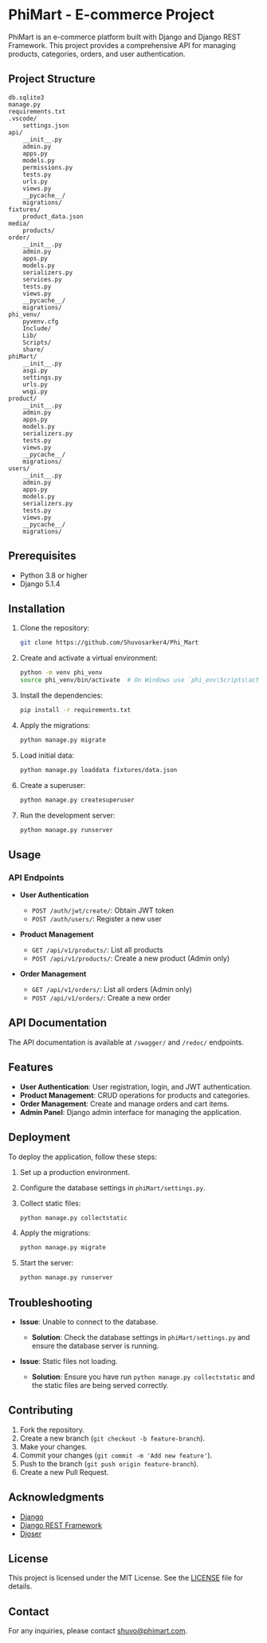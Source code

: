 # PhiMart - E-commerce Project

PhiMart is an e-commerce platform built with Django and Django REST Framework. This project provides a comprehensive API for managing products, categories, orders, and user authentication.

## Project Structure

```
db.sqlite3
manage.py
requirements.txt
.vscode/
    settings.json
api/
    __init__.py
    admin.py
    apps.py
    models.py
    permissions.py
    tests.py
    urls.py
    views.py
    __pycache__/
    migrations/
fixtures/
    product_data.json
media/
    products/
order/
    __init__.py
    admin.py
    apps.py
    models.py
    serializers.py
    services.py
    tests.py
    views.py
    __pycache__/
    migrations/
phi_venv/
    pyvenv.cfg
    Include/
    Lib/
    Scripts/
    share/
phiMart/
    __init__.py
    asgi.py
    settings.py
    urls.py
    wsgi.py
product/
    __init__.py
    admin.py
    apps.py
    models.py
    serializers.py
    tests.py
    views.py
    __pycache__/
    migrations/
users/
    __init__.py
    admin.py
    apps.py
    models.py
    serializers.py
    tests.py
    views.py
    __pycache__/
    migrations/
```

## Prerequisites

- Python 3.8 or higher
- Django 5.1.4

## Installation

1. Clone the repository:

   ```sh
   git clone https://github.com/Shuvosarker4/Phi_Mart
   ```

2. Create and activate a virtual environment:

   ```sh
   python -m venv phi_venv
   source phi_venv/bin/activate  # On Windows use `phi_env\Scripts\activate`
   ```

3. Install the dependencies:

   ```sh
   pip install -r requirements.txt
   ```

4. Apply the migrations:

   ```sh
   python manage.py migrate
   ```

5. Load initial data:

   ```sh
   python manage.py loaddata fixtures/data.json
   ```

6. Create a superuser:

   ```sh
   python manage.py createsuperuser
   ```

7. Run the development server:
   ```sh
   python manage.py runserver
   ```

## Usage

### API Endpoints

- **User Authentication**

  - `POST /auth/jwt/create/`: Obtain JWT token
  - `POST /auth/users/`: Register a new user

- **Product Management**

  - `GET /api/v1/products/`: List all products
  - `POST /api/v1/products/`: Create a new product (Admin only)

- **Order Management**
  - `GET /api/v1/orders/`: List all orders (Admin only)
  - `POST /api/v1/orders/`: Create a new order

## API Documentation

The API documentation is available at `/swagger/` and `/redoc/` endpoints.

## Features

- **User Authentication**: User registration, login, and JWT authentication.
- **Product Management**: CRUD operations for products and categories.
- **Order Management**: Create and manage orders and cart items.
- **Admin Panel**: Django admin interface for managing the application.

## Deployment

To deploy the application, follow these steps:

1. Set up a production environment.
2. Configure the database settings in `phiMart/settings.py`.
3. Collect static files:

   ```sh
   python manage.py collectstatic
   ```

4. Apply the migrations:

   ```sh
   python manage.py migrate
   ```

5. Start the server:

   ```sh
   python manage.py runserver
   ```

## Troubleshooting

- **Issue**: Unable to connect to the database.

  - **Solution**: Check the database settings in `phiMart/settings.py` and ensure the database server is running.

- **Issue**: Static files not loading.
  - **Solution**: Ensure you have run `python manage.py collectstatic` and the static files are being served correctly.

## Contributing

1. Fork the repository.
2. Create a new branch (`git checkout -b feature-branch`).
3. Make your changes.
4. Commit your changes (`git commit -m 'Add new feature'`).
5. Push to the branch (`git push origin feature-branch`).
6. Create a new Pull Request.

## Acknowledgments

- [Django](https://www.djangoproject.com/)
- [Django REST Framework](https://www.django-rest-framework.org/)
- [Djoser](https://djoser.readthedocs.io/)

## License

This project is licensed under the MIT License. See the [LICENSE](LICENSE) file for details.

## Contact

For any inquiries, please contact [shuvo@phimart.com](mailto:shuvo@phimart.com).
